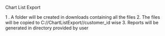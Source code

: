 Chart List Export

1 . A folder will be created in downloads containing all the files 
	2. The files will be copied  to C://ChartListExport//customer_id wise 
	3. Reports will be generated in directory provided by user  
